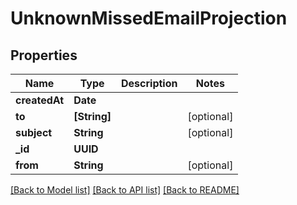 # UnknownMissedEmailProjection

## Properties
Name | Type | Description | Notes
------------ | ------------- | ------------- | -------------
**createdAt** | **Date** |  | 
**to** | **[String]** |  | [optional] 
**subject** | **String** |  | [optional] 
**_id** | **UUID** |  | 
**from** | **String** |  | [optional] 

[[Back to Model list]](../README#documentation-for-models) [[Back to API list]](../README#documentation-for-api-endpoints) [[Back to README]](../README)


